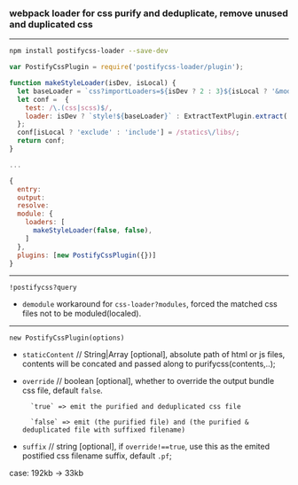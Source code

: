 ### webpack loader for css purify and deduplicate, remove unused and duplicated css

---

```bash
npm install postifycss-loader --save-dev
```

```js
var PostifyCssPlugin = require('postifycss-loader/plugin');

function makeStyleLoader(isDev, isLocal) {
  let baseLoader = `css?importLoaders=${isDev ? 2 : 3}${isLocal ? '&modules&localIdentName=[name]_[local]_[hash:base64:5]' : ''}!autoprefixer${isDev ? '' : '!postifycss?demodule=/statics/libs/'}!sass`;
  let conf =  {
    test: /\.(css|scss)$/,
    loader: isDev ? `style!${baseLoader}` : ExtractTextPlugin.extract('style', baseLoader, extractTextConf)
  };
  conf[isLocal ? 'exclude' : 'include'] = /statics\/libs/;
  return conf;
}

...

{
  entry:
  output:
  resolve:
  module: {
    loaders: [
      makeStyleLoader(false, false),
    ]
  },
  plugins: [new PostifyCssPlugin({})]
}

```
---

`!postifycss?query`
  - `demodule` workaround for `css-loader?modules`, forced the matched css files not to be moduled(localed).

---
`new PostifyCssPlugin(options)`
  - `staticContent` // String|Array [optional], absolute path of html or js files, contents will be concated and passed along to purifycss(contents,..);
  - `override` // boolean [optional], whether to override the output bundle css file, default `false`.

          `true` => emit the purified and deduplicated css file

          `false` => emit (the purified file) and (the purified & deduplicated file with suffixed filename)
  - `suffix` // string [optional], if `override!==true`, use this as the emited postified css filename suffix, default `.pf`;

case: 192kb -> 33kb
